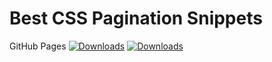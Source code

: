 # Best CSS Pagination Snippets
GitHub Pages
[![Downloads](https://static.pepy.tech/personalized-badge/downloads?period=total&units=international_system&left_color=green&right_color=blue&left_text=Downloads)](https://github.com/casper392945/best-css-pagination-snippets/blob/gh-pages/assets/files/20201126-152120-bestjquery-pagination.mbrext)
[![Downloads](https://casper55.ru/best-css-pagination-snippets/assets/files/20201126-152120-bestjquery-pagination.mbrext?period=total&units=international_system&left_color=green&right_color=blue&left_text=Downloads)](https://casper55.ru/best-css-pagination-snippets/assets/files/20201126-152120-bestjquery-pagination.mbrext)

